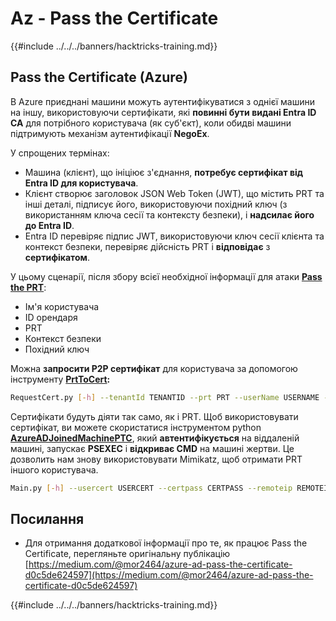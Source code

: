# Az - Pass the Certificate

{{#include ../../../banners/hacktricks-training.md}}

## Pass the Certificate (Azure)

В Azure приєднані машини можуть аутентифікуватися з однієї машини на іншу, використовуючи сертифікати, які **повинні бути видані Entra ID CA** для потрібного користувача (як суб'єкт), коли обидві машини підтримують механізм аутентифікації **NegoEx**.

У спрощених термінах:

- Машина (клієнт), що ініціює з'єднання, **потребує сертифікат від Entra ID для користувача**.
- Клієнт створює заголовок JSON Web Token (JWT), що містить PRT та інші деталі, підписує його, використовуючи похідний ключ (з використанням ключа сесії та контексту безпеки), і **надсилає його до Entra ID**.
- Entra ID перевіряє підпис JWT, використовуючи ключ сесії клієнта та контекст безпеки, перевіряє дійсність PRT і **відповідає** з **сертифікатом**.

У цьому сценарії, після збору всієї необхідної інформації для атаки [**Pass the PRT**](pass-the-prt.md):

- Ім'я користувача
- ID орендаря
- PRT
- Контекст безпеки
- Похідний ключ

Можна **запросити P2P сертифікат** для користувача за допомогою інструменту [**PrtToCert**](https://github.com/morRubin/PrtToCert)**:**
```bash
RequestCert.py [-h] --tenantId TENANTID --prt PRT --userName USERNAME --hexCtx HEXCTX --hexDerivedKey HEXDERIVEDKEY [--passPhrase PASSPHRASE]
```
Сертифікати будуть діяти так само, як і PRT. Щоб використовувати сертифікат, ви можете скористатися інструментом python [**AzureADJoinedMachinePTC**](https://github.com/morRubin/AzureADJoinedMachinePTC), який **автентифікується** на віддаленій машині, запускає **PSEXEC** і **відкриває CMD** на машині жертви. Це дозволить нам знову використовувати Mimikatz, щоб отримати PRT іншого користувача.
```bash
Main.py [-h] --usercert USERCERT --certpass CERTPASS --remoteip REMOTEIP
```
## Посилання

- Для отримання додаткової інформації про те, як працює Pass the Certificate, перегляньте оригінальну публікацію [https://medium.com/@mor2464/azure-ad-pass-the-certificate-d0c5de624597](https://medium.com/@mor2464/azure-ad-pass-the-certificate-d0c5de624597)

{{#include ../../../banners/hacktricks-training.md}}
